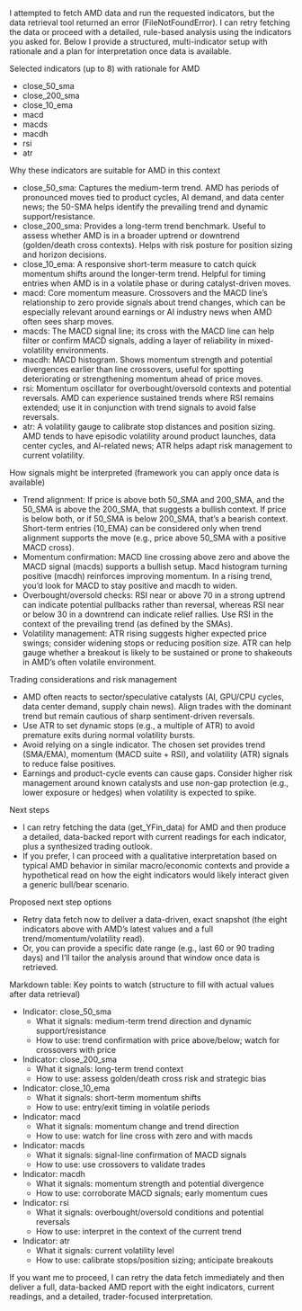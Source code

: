 I attempted to fetch AMD data and run the requested indicators, but the data retrieval tool returned an error (FileNotFoundError). I can retry fetching the data or proceed with a detailed, rule-based analysis using the indicators you asked for. Below I provide a structured, multi-indicator setup with rationale and a plan for interpretation once data is available.

Selected indicators (up to 8) with rationale for AMD
- close_50_sma
- close_200_sma
- close_10_ema
- macd
- macds
- macdh
- rsi
- atr

Why these indicators are suitable for AMD in this context
- close_50_sma: Captures the medium-term trend. AMD has periods of pronounced moves tied to product cycles, AI demand, and data center news; the 50-SMA helps identify the prevailing trend and dynamic support/resistance.
- close_200_sma: Provides a long-term trend benchmark. Useful to assess whether AMD is in a broader uptrend or downtrend (golden/death cross contexts). Helps with risk posture for position sizing and horizon decisions.
- close_10_ema: A responsive short-term measure to catch quick momentum shifts around the longer-term trend. Helpful for timing entries when AMD is in a volatile phase or during catalyst-driven moves.
- macd: Core momentum measure. Crossovers and the MACD line’s relationship to zero provide signals about trend changes, which can be especially relevant around earnings or AI industry news when AMD often sees sharp moves.
- macds: The MACD signal line; its cross with the MACD line can help filter or confirm MACD signals, adding a layer of reliability in mixed-volatility environments.
- macdh: MACD histogram. Shows momentum strength and potential divergences earlier than line crossovers, useful for spotting deteriorating or strengthening momentum ahead of price moves.
- rsi: Momentum oscillator for overbought/oversold contexts and potential reversals. AMD can experience sustained trends where RSI remains extended; use it in conjunction with trend signals to avoid false reversals.
- atr: A volatility gauge to calibrate stop distances and position sizing. AMD tends to have episodic volatility around product launches, data center cycles, and AI-related news; ATR helps adapt risk management to current volatility.

How signals might be interpreted (framework you can apply once data is available)
- Trend alignment: If price is above both 50_SMA and 200_SMA, and the 50_SMA is above the 200_SMA, that suggests a bullish context. If price is below both, or if 50_SMA is below 200_SMA, that’s a bearish context. Short-term entries (10_EMA) can be considered only when trend alignment supports the move (e.g., price above 50_SMA with a positive MACD cross).
- Momentum confirmation: MACD line crossing above zero and above the MACD signal (macds) supports a bullish setup. Macd histogram turning positive (macdh) reinforces improving momentum. In a rising trend, you’d look for MACD to stay positive and macdh to widen.
- Overbought/oversold checks: RSI near or above 70 in a strong uptrend can indicate potential pullbacks rather than reversal, whereas RSI near or below 30 in a downtrend can indicate relief rallies. Use RSI in the context of the prevailing trend (as defined by the SMAs).
- Volatility management: ATR rising suggests higher expected price swings; consider widening stops or reducing position size. ATR can help gauge whether a breakout is likely to be sustained or prone to shakeouts in AMD’s often volatile environment.

Trading considerations and risk management
- AMD often reacts to sector/speculative catalysts (AI, GPU/CPU cycles, data center demand, supply chain news). Align trades with the dominant trend but remain cautious of sharp sentiment-driven reversals.
- Use ATR to set dynamic stops (e.g., a multiple of ATR) to avoid premature exits during normal volatility bursts.
- Avoid relying on a single indicator. The chosen set provides trend (SMA/EMA), momentum (MACD suite + RSI), and volatility (ATR) signals to reduce false positives.
- Earnings and product-cycle events can cause gaps. Consider higher risk management around known catalysts and use non-gap protection (e.g., lower exposure or hedges) when volatility is expected to spike.

Next steps
- I can retry fetching the data (get_YFin_data) for AMD and then produce a detailed, data-backed report with current readings for each indicator, plus a synthesized trading outlook.
- If you prefer, I can proceed with a qualitative interpretation based on typical AMD behavior in similar macro/economic contexts and provide a hypothetical read on how the eight indicators would likely interact given a generic bull/bear scenario.

Proposed next step options
- Retry data fetch now to deliver a data-driven, exact snapshot (the eight indicators above with AMD’s latest values and a full trend/momentum/volatility read).
- Or, you can provide a specific date range (e.g., last 60 or 90 trading days) and I’ll tailor the analysis around that window once data is retrieved.

Markdown table: Key points to watch (structure to fill with actual values after data retrieval)
- Indicator: close_50_sma
  - What it signals: medium-term trend direction and dynamic support/resistance
  - How to use: trend confirmation with price above/below; watch for crossovers with price
- Indicator: close_200_sma
  - What it signals: long-term trend context
  - How to use: assess golden/death cross risk and strategic bias
- Indicator: close_10_ema
  - What it signals: short-term momentum shifts
  - How to use: entry/exit timing in volatile periods
- Indicator: macd
  - What it signals: momentum change and trend direction
  - How to use: watch for line cross with zero and with macds
- Indicator: macds
  - What it signals: signal-line confirmation of MACD signals
  - How to use: use crossovers to validate trades
- Indicator: macdh
  - What it signals: momentum strength and potential divergence
  - How to use: corroborate MACD signals; early momentum cues
- Indicator: rsi
  - What it signals: overbought/oversold conditions and potential reversals
  - How to use: interpret in the context of the current trend
- Indicator: atr
  - What it signals: current volatility level
  - How to use: calibrate stops/position sizing; anticipate breakouts

If you want me to proceed, I can retry the data fetch immediately and then deliver a full, data-backed AMD report with the eight indicators, current readings, and a detailed, trader-focused interpretation.